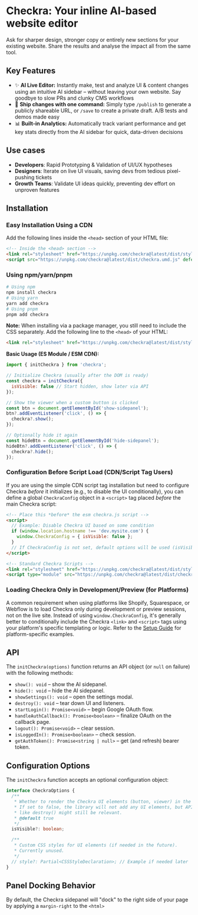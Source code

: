 # Checkra: Your inline AI-based website editor

Ask for sharper design, stronger copy or entirely new sections for your existing website. Share the results and analyse the impact all from the same tool.


## Key Features

*   ✨ **AI Live Editor:** Instantly make, test and analyze UI & content changes using an intuitive AI sidebar – without leaving your own website. Say goodbye to slow PRs and clunky CMS workflows
*   🚀 **Ship changes with one command:** Simply type `/publish` to generate a publicly shareable URL, or `/save` to create a private draft. A/B tests and demos made easy
*   📊 **Built-in Analytics:** Automatically track variant performance and get key stats directly from the AI sidebar for quick, data-driven decisions

## Use cases
* **Developers**: Rapid Prototyping & Validation of UI/UX hypotheses
* **Designers**: Iterate on live UI visuals, saving devs from tedious pixel-pushing tickets
* **Growth Teams**: Validate UI ideas quickly, preventing dev effort on unproven features

## Installation

### Easy Installation Using a CDN

Add the following lines inside the `<head>` section of your HTML file:

```html
<!-- Inside the <head> section -->
<link rel="stylesheet" href="https://unpkg.com/checkra@latest/dist/style.css">
<script src="https://unpkg.com/checkra@latest/dist/checkra.umd.js" defer></script>

```

### Using npm/yarn/pnpm

```bash
# Using npm
npm install checkra
# Using yarn
yarn add checkra
# Using pnpm
pnpm add checkra
```

**Note:** When installing via a package manager, you still need to include the CSS separately. Add the following line to the `<head>` of your HTML:
```html
<link rel="stylesheet" href="https://unpkg.com/checkra@latest/dist/style.css">
```

**Basic Usage (ES Module / ESM CDN):**

```javascript
import { initCheckra } from 'checkra';

// Initialize Checkra (usually after the DOM is ready)
const checkra = initCheckra({
  isVisible: false // Start hidden, show later via API
});

// Show the viewer when a custom button is clicked
const btn = document.getElementById('show-sidepanel');
btn?.addEventListener('click', () => {
  checkra?.show();
});

// Optionally hide it again
const hideBtn = document.getElementById('hide-sidepanel');
hideBtn?.addEventListener('click', () => {
  checkra?.hide();
});
```

### Configuration Before Script Load (CDN/Script Tag Users)

If you are using the simple CDN script tag installation but need to configure Checkra *before* it initializes (e.g., to disable the UI conditionally), you can define a global `CheckraConfig` object in a `<script>` tag placed *before* the main Checkra script:

```html
<!-- Place this *before* the esm checkra.js script -->
<script>
  // Example: Disable Checkra UI based on some condition
  if (window.location.hostname !== 'dev.mysite.com') {
    window.CheckraConfig = { isVisible: false };
  }
  // If CheckraConfig is not set, default options will be used (isVisible: true)
</script>

<!-- Standard Checkra Scripts -->
<link rel="stylesheet" href="https://unpkg.com/checkra@latest/dist/style.css">
<script type="module" src="https://unpkg.com/checkra@latest/dist/checkra.js" defer></script>
```

### Loading Checkra Only in Development/Preview (for Platforms)

A common requirement when using platforms like Shopify, Squarespace, or Webflow is to load Checkra only during development or preview sessions, not on the live site. Instead of using `window.CheckraConfig`, it's generally better to conditionally include the Checkra `<link>` and `<script>` tags using your platform's specific templating or logic. Refer to the [Setup Guide](demo/setup.html) for platform-specific examples.

## API

The `initCheckra(options)` function returns an API object (or `null` on failure) with the following methods:

*   `show(): void` – show the AI sidepanel.
*   `hide(): void` – hide the AI sidepanel.
*   `showSettings(): void` – open the settings modal.
*   `destroy(): void` – tear down UI and listeners.
*   `startLogin(): Promise<void>` – begin Google OAuth flow.
*   `handleAuthCallback(): Promise<boolean>` – finalize OAuth on the callback page.
*   `logout(): Promise<void>` – clear session.
*   `isLoggedIn(): Promise<boolean>` – check session.
*   `getAuthToken(): Promise<string | null>` – get (and refresh) bearer token.

## Configuration Options

The `initCheckra` function accepts an optional configuration object:

```typescript
interface CheckraOptions {
  /**
   * Whether to render the Checkra UI elements (button, viewer) in the DOM.
   * If set to false, the library will not add any UI elements, but API methods
   * like destroy() might still be relevant.
   * @default true
   */
  isVisible?: boolean;

  /**
   * Custom CSS styles for UI elements (if needed in the future).
   * Currently unused.
   */
  // style?: Partial<CSSStyleDeclaration>; // Example if needed later
}
```

## Panel Docking Behavior

By default, the Checkra sidepanel will "dock" to the right side of your page by applying a `margin-right` to the `<html>`